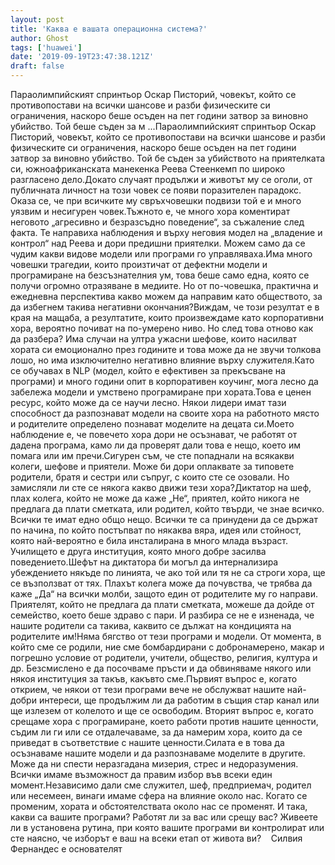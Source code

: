 ```yaml
---
layout: post
title: 'Каква е вашата операционна система?'
author: Ghost
tags: ['huawei']
date: '2019-09-19T23:47:38.121Z'
draft: false
---
```


Параолимпийският спринтьор Оскар Писторий, човекът, който се противопостави на всички шансове и разби физическите си ограничения, наскоро беше осъден на пет години затвор за виновно убийство. Той беше съден за м ...Параолимпийският спринтьор Оскар Писторий, човекът, който се противопостави на всички шансове и разби физическите си ограничения, наскоро беше осъден на пет години затвор за виновно убийство. Той бе съден за убийството на приятелката си, южноафриканската манекенка Реева Стеенкемп по широко разгласено дело.Докато случаят продължи и животът му се оголи, от публичната личност на този човек се появи поразителен парадокс. Оказа се, че при всичките му свръхчовешки подвизи той е и много уязвим и несигурен човек.Тъжното е, че много хора коментират неговото „агресивно и безразсъдно поведение“, за съжаление след факта. Те направиха наблюдения и върху неговия модел на „владение и контрол“ над Реева и дори предишни приятелки. Можем само да се чудим какви видове модели или програми го управляваха.Има много човешки трагедии, които произтичат от дефектни модели и програмиране на безсъзнателния ум, това беше само една, която се получи огромно отразяване в медиите. Но от по-човешка, практична и ежедневна перспектива какво можем да направим като обществото, за да избегнем такива негативни окончания?Виждам, че този резултат е в края на мащаба, а резултатите, които произвеждаме като корпоративни хора, вероятно почиват на по-умерено ниво. Но след това отново как да разбера? Има случаи на ултра ужасни шефове, които насилват хората си емоционално през годините и това може да не звучи толкова лошо, но има изключително негативно влияние върху служителя.Като се обучавах в NLP (модел, който е ефективен за прекъсване на програми) и много години опит в корпоративен коучинг, мога лесно да забележа модели и умствено програмиране при хората.Това е ценен ресурс, който може да се научи лесно. Някои лидери имат тази способност да разпознават модели на своите хора на работното място и родителите определено познават моделите на децата си.Моето наблюдение е, че повечето хора дори не осъзнават, че работят от дадена програма, камо ли да проверят дали това е нещо, което им помага или им пречи.Сигурен съм, че сте попаднали на всякакви колеги, шефове и приятели. Може би дори оплаквате за типовете родители, братя и сестри или съпруг, с които сте се озовали. Но замисляли ли сте се някога какво движи тези хора?Диктатор на шеф, плах колега, който не може да каже „Не“, приятел, който никога не предлага да плати сметката, или родител, който твърди, че знае всичко. Всички те имат едно общо нещо. Всички те са принудени да се държат по начина, по който постъпват по някаква вяра, идея или стойност, която най-вероятно е била инсталирана в много млада възраст. Училището е друга институция, която много добре засилва поведението.Шефът на диктатора би могъл да интернализира убеждението някъде по линията, че ако той или тя не са строги хора, ще се възползват от тях. Плахът колега може да почувства, че трябва да каже „Да“ на всички молби, защото един от родителите му го направи. Приятелят, който не предлага да плати сметката, можеше да дойде от семейство, което беше здраво с пари. И разбира се не е изненада, че нашите родители са такива, каквито се дължат на кондицията на родителите им!Няма бягство от тези програми и модели. От момента, в който сме се родили, ние сме бомбардирани с добронамерено, макар и погрешно условие от родители, учители, общество, религия, култура и др. Безсмислено е да посочваме пръсти и да обвиняваме някого или някоя институция за такъв, какъвто сме.Първият въпрос е, когато открием, че някои от тези програми вече не обслужват нашите най-добри интереси, ще продължим ли да работим в същия стар канал или ще излезем от колелото и ще се освободим. Вторият въпрос е, когато срещаме хора с програмиране, което работи против нашите ценности, съдим ли ги или се отдалечаваме, за да намерим хора, които да се приведат в съответствие с нашите ценности.Силата е в това да осъзнаваме нашите модели и да разпознаваме моделите в другите. Може да ни спести неразгадана мизерия, стрес и недоразумения. Всички имаме възможност да правим избор във всеки един момент.Независимо дали сме служител, шеф, предприемач, родител или несемеен, винаги имаме сфера на влияние около нас. Когато се променим, хората и обстоятелствата около нас се променят. И така, какви са вашите програми? Работят ли за вас или срещу вас? Живеете ли в установена рутина, при която вашите програми ви контролират или сте наясно, че изборът е ваш на всеки етап от живота ви?    Силвия Фернандес е основателят
